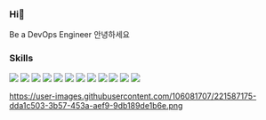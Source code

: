### Hi👋

Be a DevOps Engineer
안녕하세요 


### Skills
<img src="https://img.shields.io/badge/Amazon AWS-232F3E.svg?logo=Amazon AWS&logoColor=white"> <img src="https://img.shields.io/badge/Docker-2496ED.svg?logo=Docker&logoColor=white"> <img src="https://img.shields.io/badge/Kubernetes-326CE5.svg?logo=Kubernetes&logoColor=white"> <img src="https://img.shields.io/badge/Terraform-7B42BC.svg?logo=Terraform&logoColor=white"> <img src="https://img.shields.io/badge/Linux-#CC624.svg?logo=Linux&logoColor=white"> <img src="https://img.shields.io/badge/NGINX-009639.svg?logo=NGINX&logoColor=white"> <img src="https://img.shields.io/badge/MySQL-4479A1.svg?logo=MySQL&logoColor=white"> <img src="https://img.shields.io/badge/Grafana-F46800.svg?logo=Grafana&logoColor=white"> <img src="https://img.shields.io/badge/Git-F05032.svg?logo=Git&logoColor=white"> <img src="https://img.shields.io/badge/GitHub Actions-2088FF.svg?logo=GitHub Actions&logoColor=white"> <img src="https://img.shields.io/badge/JavaScript-F7DF1E.svg?logo=Notion&logoColor=white"> <img src="https://img.shields.io/badge/Notion-000000.svg?logo=javascript&logoColor=white">


https://user-images.githubusercontent.com/106081707/221587175-dda1c503-3b57-453a-aef9-9db189de1b6e.png

<!--
**yebinnn/yebinnn** is a ✨ _special_ ✨ repository because its `README.md` (this file) appears on your GitHub profile.

Here are some ideas to get you started:

- 🔭 I’m currently working on ...
- 🌱 I’m currently learning ...
- 👯 I’m looking to collaborate on ...
- 🤔 I’m looking for help with ...
- 💬 Ask me about ...
- 📫 How to reach me: ...
- 😄 Pronouns: ...
- ⚡ Fun fact: ...
-->
